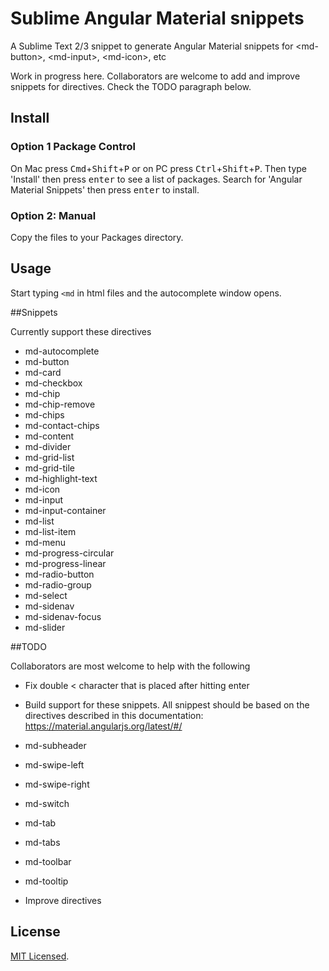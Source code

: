 # Sublime Angular Material snippets

A Sublime Text 2/3 snippet to generate Angular Material snippets for &lt;md-button&gt;, &lt;md-input&gt;, &lt;md-icon&gt;, etc

Work in progress here. Collaborators are welcome to add and improve snippets for directives. Check the TODO paragraph below.

## Install

### Option 1 Package Control

On Mac press <kbd>Cmd</kbd>+<kbd>Shift</kbd>+<kbd>P</kbd> or on PC press <kbd>Ctrl</kbd>+<kbd>Shift</kbd>+<kbd>P</kbd>. Then type 'Install' then press <kbd>enter</kbd> to see a list of packages. Search for 'Angular Material Snippets' then press <kbd>enter</kbd> to install.

### Option 2: Manual

Copy the files to your Packages directory.

## Usage

Start typing `<md` in html files and the autocomplete window opens.

##Snippets

Currently support these directives

- md-autocomplete
- md-button
- md-card
- md-checkbox
- md-chip
- md-chip-remove
- md-chips
- md-contact-chips
- md-content
- md-divider
- md-grid-list
- md-grid-tile
- md-highlight-text
- md-icon
- md-input
- md-input-container
- md-list
- md-list-item
- md-menu
- md-progress-circular
- md-progress-linear
- md-radio-button
- md-radio-group
- md-select
- md-sidenav
- md-sidenav-focus
- md-slider

##TODO

Collaborators are most welcome to help with the following

- Fix double < character that is placed after hitting enter
- Build support for these snippets. All snippest should be based on the directives described in this documentation: https://material.angularjs.org/latest/#/

 - md-subheader
 - md-swipe-left
 - md-swipe-right
 - md-switch
 - md-tab
 - md-tabs
 - md-toolbar
 - md-tooltip
- Improve directives

## License 

[MIT Licensed](http://sloria.mit-license.org/).
